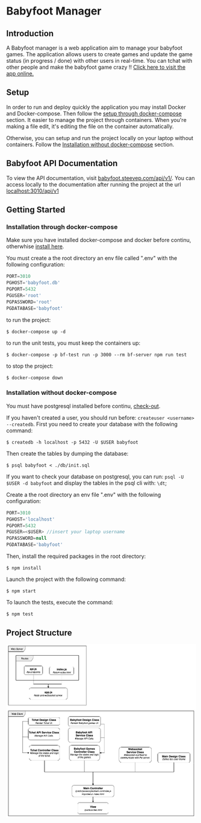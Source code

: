 

# Babyfoot Manager

## Introduction

A Babyfoot manager is a web application aim to manage your babyfoot games. The application allows users to create games and update the game status (in progress / done) with other users in real-time.
You can tchat with other people and make the babyfoot game crazy !! [Click here to visit the app online.](https://babyfoot.steevep.com)

## Setup

In order to run and deploy quickly the application you may install Docker and Docker-compose. Then follow the [setup through docker-compose](#installation-through-docker-compose) section. It easier to manage the project through containers. When you're making a file edit, it's editing the file on the container automatically.

Otherwise, you can setup and run the project locally on your laptop without containers. Follow the [Installation without docker-compose](#installation-without-docker-compose) section.

## Babyfoot API Documentation

To view the API documentation, visit [babyfoot.steevep.com/api/v1/](https://babyfoot.steevep.com/api/v1). You can access locally to the documentation after running the project at the url [localhost:3010/api/v1](http://localhost:3010/api/v1)

## Getting Started

### Installation through docker-compose

Make sure you have installed docker-compose and docker before continu, otherwhise [install here](https://docs.docker.com/install/).

You must create a the root directory an env file called ".env" with the following configuration:
```js
PORT=3010
PGHOST='babyfoot.db'
PGPORT=5432
PGUSER='root'
PGPASSWORD='root'
PGDATABASE='babyfoot'
```

to run the project:
```shell
$ docker-compose up -d
```

to run the unit tests, you must keep the containers up:
```shell
$ docker-compose -p bf-test run -p 3000 --rm bf-server npm run test
```

to stop the project:
```shell
$ docker-compose down
```

### Installation without docker-compose

You must have postgresql installed before continu, [check-out](https://www.postgresql.org/download/).

If you haven't created a user, you should run before:
`createuser <username> --createdb`.
First you need to create your database with the following command:
```shell
$ createdb -h localhost -p 5432 -U $USER babyfoot
```
Then create the tables by dumping the database:
```shell
$ psql babyfoot < ./db/init.sql
```
If you want to check your database on postgresql, you can run:
`psql -U $USER -d babyfoot` and display the tables in the psql cli with: `\dt`;

Create a the root directory an env file ".env" with the following configuration:

```js
PORT=3010
PGHOST='localhost'
PGPORT=5432
PGUSER=<$USER> //insert your laptop username
PGPASSWORD=null
PGDATABASE='babyfoot'
```

Then, install the required packages in the root directory:
```shell
$ npm install
```

Launch the project with the following command:
```shell
$ npm start
```

To launch the tests, execute the command:
```shell
$ npm test
```

## Project Structure

![structure schema](./structure.jpg)
